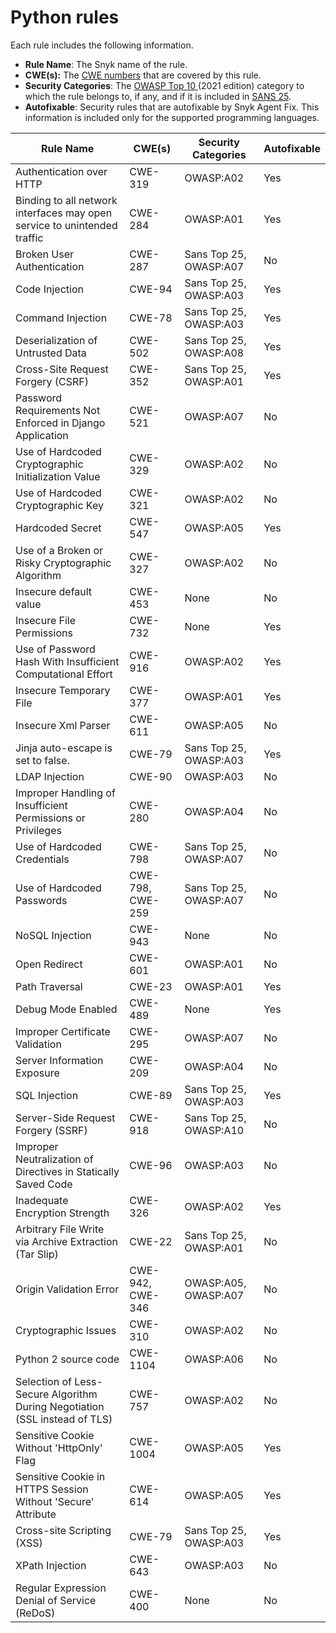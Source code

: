 # Python rules

Each rule includes the following information.

* **Rule Name**: The Snyk name of the rule.
* **CWE(s):** The [CWE numbers](https://cwe.mitre.org/) that are covered by this rule.
* **Security Categories**: The [OWASP Top 10 ](https://owasp.org/Top10/)(2021 edition) category to which the rule belongs to, if any, and if it is included in [SANS 25](https://www.sans.org/top25-software-errors/).
* **Autofixable**: Security rules that are autofixable by Snyk Agent Fix. This information is included only for the supported programming languages.

| Rule Name                                                                  | CWE(s)           | Security Categories    | Autofixable |
| -------------------------------------------------------------------------- | ---------------- | ---------------------- | ----------- |
| Authentication over HTTP                                                   | CWE-319          | OWASP:A02              | Yes         |
| Binding to all network interfaces may open service to unintended traffic   | CWE-284          | OWASP:A01              | Yes         |
| Broken User Authentication                                                 | CWE-287          | Sans Top 25, OWASP:A07 | No          |
| Code Injection                                                             | CWE-94           | Sans Top 25, OWASP:A03 | Yes         |
| Command Injection                                                          | CWE-78           | Sans Top 25, OWASP:A03 | Yes         |
| Deserialization of Untrusted Data                                          | CWE-502          | Sans Top 25, OWASP:A08 | Yes         |
| Cross-Site Request Forgery (CSRF)                                          | CWE-352          | Sans Top 25, OWASP:A01 | Yes         |
| Password Requirements Not Enforced in Django Application                   | CWE-521          | OWASP:A07              | No          |
| Use of Hardcoded Cryptographic Initialization Value                        | CWE-329          | OWASP:A02              | No          |
| Use of Hardcoded Cryptographic Key                                         | CWE-321          | OWASP:A02              | No          |
| Hardcoded Secret                                                           | CWE-547          | OWASP:A05              | Yes         |
| Use of a Broken or Risky Cryptographic Algorithm                           | CWE-327          | OWASP:A02              | No          |
| Insecure default value                                                     | CWE-453          | None                   | No          |
| Insecure File Permissions                                                  | CWE-732          | None                   | Yes         |
| Use of Password Hash With Insufficient Computational Effort                | CWE-916          | OWASP:A02              | Yes         |
| Insecure Temporary File                                                    | CWE-377          | OWASP:A01              | Yes         |
| Insecure Xml Parser                                                        | CWE-611          | OWASP:A05              | No          |
| Jinja auto-escape is set to false.                                         | CWE-79           | Sans Top 25, OWASP:A03 | Yes         |
| LDAP Injection                                                             | CWE-90           | OWASP:A03              | No          |
| Improper Handling of Insufficient Permissions or Privileges                | CWE-280          | OWASP:A04              | No          |
| Use of Hardcoded Credentials                                               | CWE-798          | Sans Top 25, OWASP:A07 | No          |
| Use of Hardcoded Passwords                                                 | CWE-798, CWE-259 | Sans Top 25, OWASP:A07 | No          |
| NoSQL Injection                                                            | CWE-943          | None                   | No          |
| Open Redirect                                                              | CWE-601          | OWASP:A01              | No          |
| Path Traversal                                                             | CWE-23           | OWASP:A01              | Yes         |
| Debug Mode Enabled                                                         | CWE-489          | None                   | Yes         |
| Improper Certificate Validation                                            | CWE-295          | OWASP:A07              | No          |
| Server Information Exposure                                                | CWE-209          | OWASP:A04              | No          |
| SQL Injection                                                              | CWE-89           | Sans Top 25, OWASP:A03 | Yes         |
| Server-Side Request Forgery (SSRF)                                         | CWE-918          | Sans Top 25, OWASP:A10 | No          |
| Improper Neutralization of Directives in Statically Saved Code             | CWE-96           | OWASP:A03              | No          |
| Inadequate Encryption Strength                                             | CWE-326          | OWASP:A02              | Yes         |
| Arbitrary File Write via Archive Extraction (Tar Slip)                     | CWE-22           | Sans Top 25, OWASP:A01 | No          |
| Origin Validation Error                                                    | CWE-942, CWE-346 | OWASP:A05, OWASP:A07   | No          |
| Cryptographic Issues                                                       | CWE-310          | OWASP:A02              | No          |
| Python 2 source code                                                       | CWE-1104         | OWASP:A06              | No          |
| Selection of Less-Secure Algorithm During Negotiation (SSL instead of TLS) | CWE-757          | OWASP:A02              | No          |
| Sensitive Cookie Without 'HttpOnly' Flag                                   | CWE-1004         | OWASP:A05              | Yes         |
| Sensitive Cookie in HTTPS Session Without 'Secure' Attribute               | CWE-614          | OWASP:A05              | Yes         |
| Cross-site Scripting (XSS)                                                 | CWE-79           | Sans Top 25, OWASP:A03 | Yes         |
| XPath Injection                                                            | CWE-643          | OWASP:A03              | No          |
| Regular Expression Denial of Service (ReDoS)                               | CWE-400          | None                   | No          |
